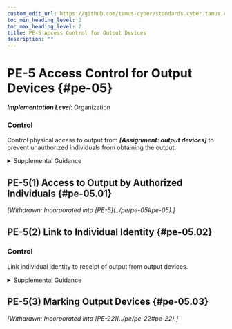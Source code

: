 ```yaml
---
custom_edit_url: https://github.com/tamus-cyber/standards.cyber.tamus.edu/tree/main/static/content/tamus.edu/TAMUS_profile.xml
toc_min_heading_level: 2
toc_max_heading_level: 2
title: PE-5 Access Control for Output Devices
description: ""
---
```


# PE-5 Access Control for Output Devices {#pe-05}

_**Implementation Level**_: Organization

### Control

Control physical access to output from <strong>                  <em>[Assignment: output devices]</em>               </strong> to prevent unauthorized individuals from obtaining the output.

<details>
  <summary>Supplemental Guidance</summary>

Controlling physical access to output devices includes placing output devices in locked rooms or other secured areas with keypad or card reader access controls and allowing access to authorized individuals only, placing output devices in locations that can be monitored by personnel, installing monitor or screen filters, and using headphones. Examples of output devices include monitors, printers, scanners, audio devices, facsimile machines, and copiers.

</details>

## PE-5(1) Access to Output by Authorized Individuals {#pe-05.01}

<prop xmlns="http://csrc.nist.gov/ns/oscal/1.0" name="status" value="withdrawn">
               <em>[Withdrawn: Incorporated into [PE-5](../pe/pe-05#pe-05).]</em>
            </prop>
            

## PE-5(2) Link to Individual Identity {#pe-05.02}

### Control

Link individual identity to receipt of output from output devices.

<details>
  <summary>Supplemental Guidance</summary>

Methods for linking individual identity to the receipt of output from output devices include installing security functionality on facsimile machines, copiers, and printers. Such functionality allows organizations to implement authentication on output devices prior to the release of output to individuals.

</details>

## PE-5(3) Marking Output Devices {#pe-05.03}

<prop xmlns="http://csrc.nist.gov/ns/oscal/1.0" name="status" value="withdrawn">
               <em>[Withdrawn: Incorporated into [PE-22](../pe/pe-22#pe-22).]</em>
            </prop>
            

